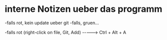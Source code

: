 #  interne Notizen ueber das programm

-falls rot, kein update ueber git
-falls, gruen... 

-falls rot (right-click on file, Git, Add) ----->   Ctrl + Alt + A
